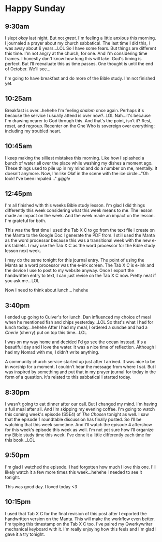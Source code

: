 # Happy Sunday

## 9:30am

I slept *okay* last night. But not *great*. I'm feeling a little anxious this morning. I journaled a prayer about my church sabbatical. The last time I did this, I was away about 6 years...LOL So I have some fears. But things are different this time. I'm not angry at the church, for one. And I'm considering time frames. I honestly don't know how long this will take. God's timing is perfect. But I'll reevaluate this as time passes. One thought is until the end of October. We'll see...

I'm going to have breakfast and do more of the Bible study. I'm not finished yet.

## 10:25am

Breakfast is over...hehehe I'm feeling *shalom* once again. Perhaps it's because the service I usually attend is over now?..LOL Nah...it's because I'm drawing nearer to God through this. And that's the point, isn't it? Rest, reset, and regroup. Recenter on the One Who is sovereign over everything; including my troubled heart.

## 10:45am

I keep making the silliest mistakes this morning. Like how I splashed a bunch of water all over the place while washing my dishes a moment ago. These things used to pile up in my mind and do a number on me, mentally. It doesn't anymore. Now, I'm like Olaf in the scene with the ice circle..."Oh look! I've been impaled..." *giggle*

## 12:45pm

I'm all finished with this weeks Bible study lesson. I'm glad I did things differently this week considering what this week means to me. The lesson made an impact on the week. And the week made an impact on the lesson. I'm grateful for both.

This was the first time I used the Tab X C to go from the text file I create on the Manta to the Google Doc I generate the PDF from. I still used the Manta as the word processor because this was a transitional week with the new e-ink tablets. I may use the Tab X C as the word processor for the Bible study lesson next week.

I may do the same tonight for this journal entry. The point of using the Manta as a word processor was the e-ink screen. The Tab X C is e-ink and the device I use to post to my website anyway. Once I export the handwritten entry to text, I can just revise on the Tab X C now. Pretty neat if you ask me...LOL

Now I need to think about lunch... hehehe

## 3:40pm

I ended up going to Culver's for lunch. Dan influenced my choice of meal when he mentioned fish and chips yesterday...LOL So that's what I had for lunch today...hehehe After I had my meal, I ordered a sundae and had a *Cherie* (cherry) put on top this time...LOL

I was on my way home and decided I'd go see the ocean instead. It's a beautiful day and I love the water. It was a nice time of reflection. Although I had my Nomad with me, I didn't write anything.

A community church service started up just after I arrived. It was nice to be in worship for a moment. I couldn't hear the message from where I sat. But I was inspired by something and put that in my prayer journal for today in the form of a question. It's related to this sabbatical I started today.

## 8:30pm

I wasn't going to eat dinner after our call. But I changed my mind. I'm having a full meal after all. And I'm skipping my evening coffee. I'm going to watch this coming week's episode (S5E4) of *The Chosen* tonight as well. I saw that the episode 1 roundtable discussion has finally posted. So I'll be watching that this week sometime. And I'll watch the episode 4 aftershow for this week's episode this week as well. I'm not yet sure how I'll organize my Bible study time this week. I've done it a little differently each time for this book...LOL

## 9:50pm

I'm glad I watched the episode. I had forgotten how much I love this one. I'll likely watch it a few more times this week...hehehe I needed to see it tonight.

This was good day. I loved today <3

## 10:15pm

I used that Tab X C for the final revision of this post after I exported the handwritten version on the Manta. This will make the workflow even better. I'm typing this timestamp on the Tab X C too. I've paired my Qwerkywriter mechanical keyboard with it. I'm really enjoying how this feels and I'm glad I gave it a try tonight.